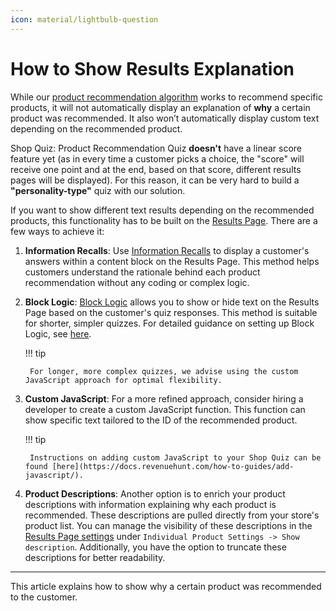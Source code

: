 ```yaml
---
icon: material/lightbulb-question
---
```



# How to Show Results Explanation

While our [product recommendation algorithm](https://docs.revenuehunt.com/how-to-guides/recommend-products/) works to recommend specific products, it will not automatically display an explanation of **why** a certain product was recommended. It also won’t automatically display custom text depending on the recommended product.

Shop Quiz: Product Recommendation Quiz **doesn't** have a linear score feature yet (as in every time a customer picks a choice, the "score" will receive one point and at the end, based on that score, different results pages will be displayed). For this reason, it can be very hard to build a **"personality-type"** quiz with our solution.

If you want to show different text results depending on the recommended products, this functionality has to be built on the [Results Page](https://docs.revenuehunt.com/reference/quiz-builder/#results-page). There are a few ways to achieve it:

1. **Information Recalls**: Use [Information Recalls](https://docs.revenuehunt.com/how-to-guides/use-information-recalls/) to display a customer's answers within a content block on the Results Page. This method helps customers understand the rationale behind each product recommendation without any coding or complex logic.

2. **Block Logic**: [Block Logic](https://docs.revenuehunt.com/reference/quiz-builder/#block-logic) allows you to show or hide text on the Results Page based on the customer's quiz responses. This method is suitable for shorter, simpler quizzes. For detailed guidance on setting up Block Logic, see [here](https://docs.revenuehunt.com/how-to-guides/use-block-logic/). 

    !!! tip
    
        For longer, more complex quizzes, we advise using the custom JavaScript approach for optimal flexibility.

3. **Custom JavaScript**: For a more refined approach, consider hiring a developer to create a custom JavaScript function. This function can show specific text tailored to the ID of the recommended product. 

    !!! tip

        Instructions on adding custom JavaScript to your Shop Quiz can be found [here](https://docs.revenuehunt.com/how-to-guides/add-javascript/).

4. **Product Descriptions**: Another option is to enrich your product descriptions with information explaining why each product is recommended. These descriptions are pulled directly from your store's product list. You can manage the visibility of these descriptions in the [Results Page settings](https://docs.revenuehunt.com/reference/quiz-builder/#results-page-settings) under `Individual Product Settings -> Show description`. Additionally, you have the option to truncate these descriptions for better readability.

---
This article explains how to show why a certain product was recommended to the customer.